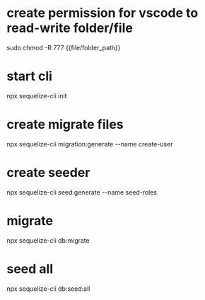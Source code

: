 # create permission for vscode to read-write folder/file
sudo chmod -R 777 {{file/folder_path}} 

# start cli
npx sequelize-cli init

# create migrate files
npx sequelize-cli migration:generate --name create-user

# create seeder
npx sequelize-cli seed:generate --name seed-roles

# migrate
npx sequelize-cli db:migrate
# seed all
npx sequelize-cli db:seed:all




